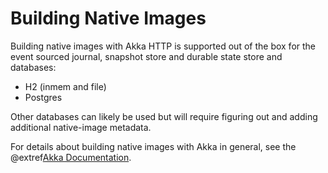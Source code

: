 # Building Native Images

Building native images with Akka HTTP is supported out of the box for the event sourced journal, snapshot store and 
durable state store and databases:

* H2 (inmem and file)
* Postgres

Other databases can likely be used but will require figuring out and adding additional native-image metadata.

For details about building native images with Akka in general, see the @extref[Akka Documentation](akka:additional/native-image.html).